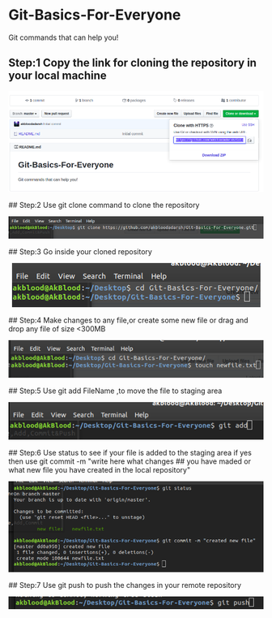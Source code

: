 # Git-Basics-For-Everyone
Git commands that can help you! 

## Step:1 Copy the link for cloning the repository in your local machine<br/>
<p align="center">
  <img src="https://github.com/akbloodadarsh/Git-Basics-For-Everyone/blob/master/1.png">
</p>
## Step:2 Use git clone command to clone the repository <br/>
<p align="center">
  <img src="https://github.com/akbloodadarsh/Git-Basics-For-Everyone/blob/master/2.png">
</p>
## Step:3 Go inside your cloned repository<br/>
<p align="center">
  <img src="https://github.com/akbloodadarsh/Git-Basics-For-Everyone/blob/master/3.png">
</p>
## Step:4 Make changes to any file,or create some new file or drag and drop any file of size <300MB <br/>
<p align="center">
  <img src="https://github.com/akbloodadarsh/Git-Basics-For-Everyone/blob/master/4.png">
</p>
## Step:5 Use git add FileName ,to move the file to staging area <br/>
<p align="center">
  <img src="https://github.com/akbloodadarsh/Git-Basics-For-Everyone/blob/master/5.png">
</p>
## Step:6 Use status to see if your file is added to the staging area if yes then use git commit -m "write here what changes ## you have maded or what new file you have created in the local repository" <br/>
<p align="center">
  <img src="https://github.com/akbloodadarsh/Git-Basics-For-Everyone/blob/master/6.png">
</p>
## Step:7 Use git push to push the changes in your remote repository<br/>
<p align="center">
  <img src="https://github.com/akbloodadarsh/Git-Basics-For-Everyone/blob/master/7.png">
</p>
